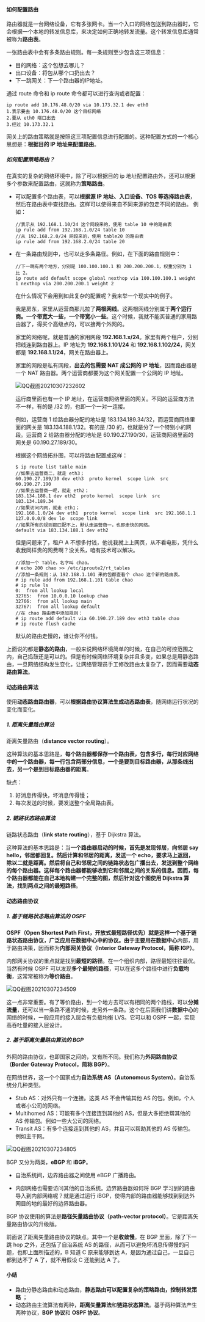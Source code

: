 #### 如何配置路由

路由器就是一台网络设备，它有多张网卡。当一个入口的网络包送到路由器时，它会根据一个本地的转发信息库，来决定如何正确地转发流量。这个转发信息库通常被称为**路由表**。 

一张路由表中会有多条路由规则。每一条规则至少包含这三项信息：

- 目的网络：这个包想去哪儿？ 
- 出口设备：将包从哪个口扔出去？ 
- 下一跳网关：下一个路由器的IP地址。 

通过 route 命令和 ip route 命令都可以进行查询或者配置：

```shell
ip route add 10.176.48.0/20 via 10.173.32.1 dev eth0
1.表示要去 10.176.48.0/20 这个目标网络
2.要从 eth0 端口出去
3.经过 10.173.32.1
```

网关上的路由策略就是按照这三项配置信息进行配置的。这种配置方式的一个核心思想是：**根据目的 IP 地址来配置路由**。

#####  如何配置策略路由？ 

在真实的复杂的网络环境中，除了可以根据目的 ip 地址配置路由外，还可以根据多个参数来配置路由，这就称为**策略路由**。 

- 可以配置多个路由表，可以**根据源 IP 地址、入口设备、TOS 等选择路由表**，然后在路由表中查找路由。这样可以使得来自不同来源的包走不同的路由。 例如：

  ```shell
  //表示从 192.168.1.10/24 这个网段来的，使用 table 10 中的路由表
  ip rule add from 192.168.1.0/24 table 10 
  //从 192.168.2.0/24 网段来的，使用 table20 的路由表
  ip rule add from 192.168.2.0/24 table 20
  ```

- 在一条路由规则中，也可以走多条路径。例如，在下面的路由规则中： 

  ```shell
  //下一跳有两个地方，分别是 100.100.100.1 和 200.200.200.1，权重分别为 1 比 2。
  ip route add default scope global nexthop via 100.100.100.1 weight 1 nexthop via 200.200.200.1 weight 2
  ```

  在什么情况下会用到如此复杂的配置呢？我来举一个现实中的例子。 

  我是房东，家里从运营商那儿拉了**两根网线**。这两根网线分别属于**两个运行商。一个带宽大一些，一个带宽小一些**。这个时候，我就不能买普通的家用路由器了，得买个高级点的，可以接两个外网的。

  家里的网络呢，就是普通的家用网段 **192.168.1.x/24**。家里有两个租户，分别把线连到路由器上。IP 地址为 **192.168.1.101/24** 和 **192.168.1.102/24**，网关都是 **192.168.1.1/24**，网关在路由器上。 

  家里的网段是私有网段，**出去的包需要 NAT 成公网的 IP 地址**，因而路由器是一个 NAT 路由器。两个运营商都要为这个网关配置一个公网的 IP 地址。

  ![QQ截图20210307232602](../../media/QQ截图20210307232602.png)

  运行商里面也有一个 IP 地址，在运营商网络里面的网关。不同的运营商方法不一样，有的是 /32 的，也即一个一对一连接。 

  例如，运营商 1 给路由器分配的地址是 183.134.189.34/32，而运营商网络里面的网关是 183.134.188.1/32。有的是 /30 的，也就是分了一个特别小的网段。运营商 2 给路由器分配的地址是 60.190.27.190/30，运营商网络里面的网关是 60.190.27.189/30。

  根据这个网络拓扑图，可以将路由配置成这样：

  ```shell
  $ ip route list table main 
  //如果去运营商二，就走 eth3；
  60.190.27.189/30 dev eth3  proto kernel  scope link  src 60.190.27.190
  //如果去运营商一呢，就走 eth2；
  183.134.188.1 dev eth2  proto kernel  scope link  src 183.134.189.34
  //如果访问内网，就走 eth1；
  192.168.1.0/24 dev eth1  proto kernel  scope link  src 192.168.1.1
  127.0.0.0/8 dev lo  scope link
  //如果所有的规则都匹配不上，默认走运营商一，也即走快的网络。
  default via 183.134.188.1 dev eth2
  ```

  但是问题来了，租户 A 不想多付钱，他说我就上上网页，从不看电影，凭什么收我同样贵的网费啊？没关系，咱有技术可以解决。

  ```shell
  //添加一个 Table，名字叫 chao。 
  # echo 200 chao >> /etc/iproute2/rt_tables
  //添加一条规则：从 192.168.1.101 来的包都查看个 chao 这个新的路由表。
  # ip rule add from 192.168.1.101 table chao
  # ip rule ls
  0:  from all lookup local 
  32765:  from 10.0.0.10 lookup chao
  32766:  from all lookup main 
  32767:  from all lookup default
  //在 chao 路由表中添加规则：
  # ip route add default via 60.190.27.189 dev eth3 table chao
  # ip route flush cache
  ```

   默认的路由走慢的，谁让你不付钱。 

上面说的都是**静态的路由**，一般来说网络环境简单的时候，在自己的可控范围之内，自己捣鼓还是可以的。但是有时候网络环境复杂并且多变，如果总是用静态路由，一旦网络结构发生变化，让网络管理员手工修改路由太复杂了，因而需要**动态路由算法**。 



#### 动态路由算法

使用**动态路由路由器**，可以**根据路由协议算法生成动态路由表**，随网络运行状况的变化而变化。 

#####  1. 距离矢量路由算法 

距离矢量路由（**distance vector routing**）。

这种算法的基本思路是，**每个路由器都保存一个路由表，包含多行，每行对应网络中的一个路由器，每一行包含两部分信息，一个是要到目标路由器，从那条线出去，另一个是到目标路由器的距离**。 

缺点：

1.  好消息传得快，坏消息传得慢；
2.  每次发送的时候，要发送整个全局路由表。

##### 2. 链路状态路由算法 

链路状态路由（**link state routing**），基于 Dijkstra 算法。 

这种算法的基本思路是：当**一个路由器启动的时候，首先是发现邻居，向邻居 say hello，邻居都回复。然后计算和邻居的距离，发送一个 echo，要求马上返回，除以二就是距离。然后将自己和邻居之间的链路状态包广播出去，发送到整个网络的每个路由器。这样每个路由器都能够收到它和邻居之间的关系的信息。因而，每个路由器都能在自己本地构建一个完整的图，然后针对这个图使用 Dijkstra 算法，找到两点之间的最短路径**。 



####  动态路由协议 

#####  1. 基于链路状态路由算法的 OSPF 

**OSPF（Open Shortest Path First，开放式最短路径优先）**就是这样一个基于链路状态路由协议，广泛应用在数据中心中的协议。由于主要用在**数据中心**内部，用于路由决策，因而称为**内部网关协议（Interior Gateway Protocol，简称 IGP）**。 

内部网关协议的重点就是找到**最短的路径**。在一个组织内部，路径最短往往最优。当然有时候 OSPF 可以发现**多个最短的路径**，可以在这多个路径中进行**负载均衡**，这常常被称为**等价路由**。 

![QQ截图20210307234509](../../media/QQ截图20210307234509.png)

这一点非常重要。有了等价路由，到一个地方去可以有相同的两个路线，可以**分摊流量**，还可以当一条路不通的时候，走另外一条路。这个在后面我们讲**数据中心**的网络的时候，一般应用的接入层会有负载均衡 LVS。它可以和 OSPF 一起，实现高吞吐量的接入层设计。 

##### 2. 基于距离矢量路由算法的 BGP 

外网的路由协议，也即国家之间的，又有所不同。我们称为**外网路由协议（Border Gateway Protocol，简称 BGP）**。 

在网络世界，这一个个国家成为**自治系统 AS（Autonomous System）**。自治系统分几种类型。 

- Stub AS：对外只有一个连接。这类 AS 不会传输其他 AS 的包。例如，个人或者小公司的网络。 
- Multihomed AS：可能有多个连接连到其他的 AS，但是大多拒绝帮其他的 AS 传输包。例如一些大公司的网络。
- Transit AS：有多个连接连到其他的 AS，并且可以帮助其他的 AS 传输包。例如主干网。 

![QQ截图20210307234805](../../media/QQ截图20210307234805.png)

BGP 又分为两类，**eBGP** 和 **iBGP**。

- 自治系统间，边界路由器之间使用 eBGP 广播路由。

- 内部网络也需要访问其他的自治系统。边界路由器如何将 BGP 学习到的路由导入到内部网络呢？就是通过运行 iBGP，使得内部的路由器能够找到到达外网目的地的最好的边界路由器。 

BGP 协议使用的算法是**路径矢量路由协议（path-vector protocol）**。它是距离矢量路由协议的升级版。 

前面说了距离矢量路由协议的缺点。其中一个是**收敛慢**。在 BGP 里面，除了下一跳 hop 之外，还包括了自治系统 AS 的路径，从而可以避免坏消息传得慢的问题，也即上面所描述的，B 知道 C 原来能够到达 A，是因为通过自己，一旦自己都到达不了 A 了，就不用假设 C 还能到达 A 了。 

#### 小结

- 路由分静态路由和动态路由，**静态路由可以配置复杂的策略路由，控制转发策略** ；
- 动态路由主流算法有两种，**距离矢量算法**和**链路状态算法**。基于两种算法产生两种协议，**BGP 协议**和 **OSPF 协议**。 